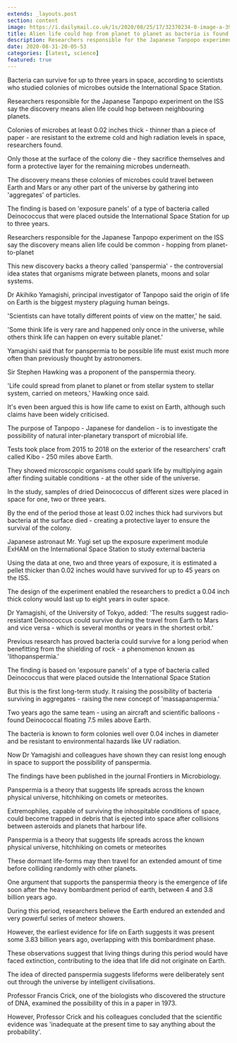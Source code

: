 ```yaml
---
extends: _layouts.post
section: content
image: https://i.dailymail.co.uk/1s/2020/08/25/17/32370234-0-image-a-39_1598372893996.jpg 
title: Alien life could hop from planet to planet as bacteria is found surviving 3 years outside the ISS 
description: Researchers responsible for the Japanese Tanpopo experiment on the ISS say the discovery means alien life could be common - hopping from planet-to-planet. 
date: 2020-08-31-20-05-53 
categories: [latest, science] 
featured: true 
--- 
```

Bacteria can survive for up to three years in space, according to scientists who studied colonies of microbes outside the International Space Station. 

Researchers responsible for the Japanese Tanpopo experiment on the ISS say the discovery means alien life could hop between neighbouring planets.  

Colonies of microbes at least 0.02 inches thick - thinner than a piece of paper - are resistant to the extreme cold and high radiation levels in space, researchers found. 

Only those at the surface of the colony die - they sacrifice themselves and form a protective layer for the remaining microbes underneath. 

The discovery means these colonies of microbes could travel between Earth and Mars or any other part of the universe by gathering into 'aggregates' of particles.

The finding is based on 'exposure panels' of a type of bacteria called Deinococcus that were placed outside the International Space Station for up to three years.

Researchers responsible for the Japanese Tanpopo experiment on the ISS say the discovery means alien life could be common - hopping from planet-to-planet

This new discovery backs a theory called 'panspermia' - the controversial idea states that organisms migrate between planets, moons and solar systems.

Dr Akihiko Yamagishi, principal investigator of Tanpopo said the origin of life on Earth is the biggest mystery plaguing human beings.

'Scientists can have totally different points of view on the matter,' he said.

'Some think life is very rare and happened only once in the universe, while others think life can happen on every suitable planet.'

Yamagishi said that for panspermia to be possible life must exist much more often than previously thought by astronomers.

Sir Stephen Hawking was a proponent of the panspermia theory.

'Life could spread from planet to planet or from stellar system to stellar system, carried on meteors,' Hawking once said.

It's even been argued this is how life came to exist on Earth, although such claims have been widely criticised.

The purpose of Tanpopo - Japanese for dandelion - is to investigate the possibility of natural inter-planetary transport of microbial life.

Tests took place from 2015 to 2018 on the exterior of the researchers' craft called Kibo - 250 miles above Earth.

They showed microscopic organisms could spark life by multiplying again after finding suitable conditions - at the other side of the universe.

In the study, samples of dried Deinococcus of different sizes were placed in space for one, two or three years. 

By the end of the period those at least 0.02 inches thick had survivors but bacteria at the surface died - creating a protective layer to ensure the survival of the colony.

Japanese astronaut Mr. Yugi set up the exposure experiment module ExHAM on the International Space Station to study external bacteria

Using the data at one, two and three years of exposure, it is estimated a pellet thicker than 0.02 inches would have survived for up to 45 years on the ISS.

The design of the experiment enabled the researchers to predict a 0.04 inch thick colony would last up to eight years in outer space.

Dr Yamagishi, of the University of Tokyo, added: 'The results suggest radio-resistant Deinococcus could survive during the travel from Earth to Mars and vice versa - which is several months or years in the shortest orbit.' 

Previous research has proved bacteria could survive for a long period when benefitting from the shielding of rock - a phenomenon known as 'lithopanspermia.'

The finding is based on 'exposure panels' of a type of bacteria called Deinococcus that were placed outside the International Space Station

But this is the first long-term study. It raising the possibility of bacteria surviving in aggregates - raising the new concept of 'massapanspermia.'

Two years ago the same team - using an aircraft and scientific balloons - found Deinococcal floating 7.5 miles above Earth.

The bacteria is known to form colonies well over 0.04 inches in diameter and be resistant to environmental hazards like UV radiation.

Now Dr Yamagishi and colleagues have shown they can resist long enough in space to support the possibility of panspermia.

The findings have been published in the journal Frontiers in Microbiology. 

Panspermia is a theory that suggests life spreads across the known physical universe, hitchhiking on comets or meteorites.

Extremophiles, capable of surviving the inhospitable conditions of space, could become trapped in debris that is ejected into space after collisions between asteroids and planets that harbour life.

Panspermia is a theory that suggests life spreads across the known physical universe, hitchhiking on comets or meteorites

These dormant life-forms may then travel for an extended amount of time before colliding randomly with other planets.

One argument that supports the panspermia theory is the emergence of life soon after the heavy bombardment period of earth, between 4 and 3.8 billion years ago. 

During this period, researchers believe the Earth endured an extended and very powerful series of meteor showers. 

However, the earliest evidence for life on Earth suggests it was present some 3.83 billion years ago, overlapping with this bombardment phase. 

These observations suggest that living things during this period would have faced extinction, contributing to the idea that life did not originate on Earth. 

The idea of directed panspermia suggests lifeforms were deliberately sent out through the universe by intelligent civilisations.

Professor Francis Crick, one of the biologists who discovered the structure of DNA, examined the possibility of this in a paper in 1973.

However, Professor Crick and his colleagues concluded that the scientific evidence was 'inadequate at the present time to say anything about the probability'.

